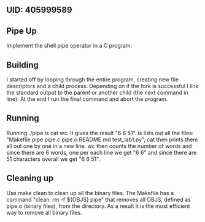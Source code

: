 ## UID: 405999589

## Pipe Up

Implement the shell pipe operator in a C program.

## Building

I started off by looping through the entire program, creating new file descriptors and a child process. Depending on if the fork is successful I link the standard output to the parent or another child (the next command in line). At the end I run the final command and abort the program.

## Running

Running ./pipe ls cat wc. It gives the result "6 6 51". ls lists out all the files: "Makefile  pipe  pipe.c  pipe.o  README.md  test_lab1.py", cat then prints them all out one by one in a new line. wc then counts the number of words and since there are 6 words, one per each line we get "6 6" and since there are 51 characters overall we get "6 6 51". 

## Cleaning up

Use make clean to clean up all the binary files. The Makefile has a command "clean: rm -f ${OBJS} pipe" that removes all OBJS, defined as pipe.o (binary files), from the directory. As a result it is the most efficient way to remove all binary files.

